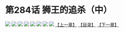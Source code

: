 # 第284话 狮王的追杀（中）
![](https://mhpic.xiaomingtaiji.net/comic/D/斗破苍穹拆分版/284话/1.jpg-zymk.middle.webp)
![](https://mhpic.xiaomingtaiji.net/comic/D/斗破苍穹拆分版/284话/2.jpg-zymk.middle.webp)
![](https://mhpic.xiaomingtaiji.net/comic/D/斗破苍穹拆分版/284话/3.jpg-zymk.middle.webp)
![](https://mhpic.xiaomingtaiji.net/comic/D/斗破苍穹拆分版/284话/4.jpg-zymk.middle.webp)
![](https://mhpic.xiaomingtaiji.net/comic/D/斗破苍穹拆分版/284话/5.jpg-zymk.middle.webp)
![](https://mhpic.xiaomingtaiji.net/comic/D/斗破苍穹拆分版/284话/6.jpg-zymk.middle.webp)
![](https://mhpic.xiaomingtaiji.net/comic/D/斗破苍穹拆分版/284话/7.jpg-zymk.middle.webp)
![](https://mhpic.xiaomingtaiji.net/comic/D/斗破苍穹拆分版/284话/8.jpg-zymk.middle.webp)
[【上一章】](./283.md)
[【目录】](./READMD.md)
[【下一章】](./285.md)
